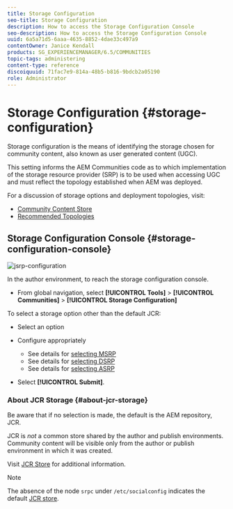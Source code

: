 ```yaml
---
title: Storage Configuration
seo-title: Storage Configuration
description: How to access the Storage Configuration Console
seo-description: How to access the Storage Configuration Console
uuid: 6a5a71d5-6aaa-4635-8852-4dae33c497a9
contentOwner: Janice Kendall
products: SG_EXPERIENCEMANAGER/6.5/COMMUNITIES
topic-tags: administering
content-type: reference
discoiquuid: 71fac7e9-814a-48b5-b816-9bdcb2a05190
role: Administrator
---
```


# Storage Configuration {#storage-configuration}

Storage configuration is the means of identifying the storage chosen for community content, also known as user generated content (UGC).

This setting informs the AEM Communities code as to which implementation of the storage resource provider (SRP) is to be used when accessing UGC and must reflect the topology established when AEM was deployed.

For a discussion of storage options and deployment topologies, visit:

* [Community Content Store](working-with-srp.md)
* [Recommended Topologies](topologies.md)

## Storage Configuration Console {#storage-configuration-console}

![jsrp-configuration](assets/jsrp-configuration.png)

In the author environment, to reach the storage configuration console.

* From global navigation, select **[!UICONTROL Tools]** > **[!UICONTROL Communities]** > **[!UICONTROL Storage Configuration]**

To select a storage option other than the default JCR:

* Select an option
* Configure appropriately

  * See details for [selecting MSRP](msrp.md#select-msrp)
  * See details for [selecting DSRP](dsrp.md#select-dsrp)
  * See details for [selecting ASRP](asrp.md#select-asrp)

* Select **[!UICONTROL Submit]**.

### About JCR Storage {#about-jcr-storage}

Be aware that if no selection is made, the default is the AEM repository, JCR.

JCR is *not* a common store shared by the author and publish environments. Community content will be visible only from the author or publish environment in which it was created.

Visit [JCR Store](jsrp.md) for additional information.

>[!NOTE]
>
>The absence of the node `srpc` under `/etc/socialconfig` indicates the default [JCR store](jsrp.md).
